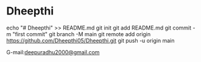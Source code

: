 # Dheepthi
echo "# Dheepthi" >> README.md
git init
git add README.md
git commit -m "first commit"
git branch -M main
git remote add origin https://github.com/Dheepthi05/Dheepthi.git
git push -u origin main

G-mail:deepuradhu2000@gmail.com
